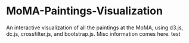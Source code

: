 # MoMA-Paintings-Visualization
An interactive visualization of all the paintings at the MoMA, using d3.js, dc.js, crossfilter.js, and bootstrap.js.
Misc information comes here.
test
